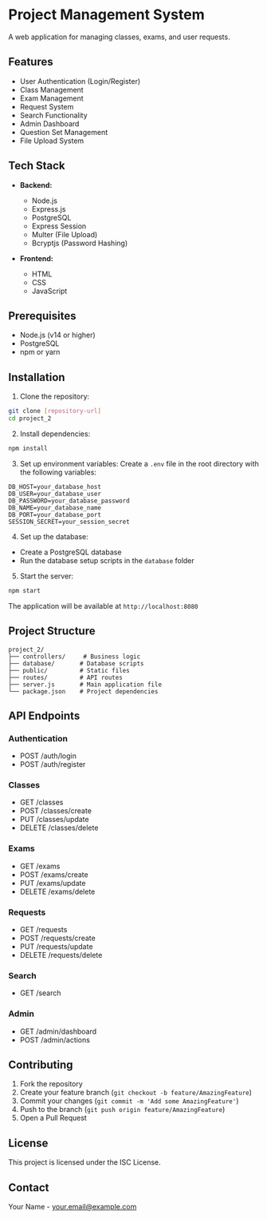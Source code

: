 # Project Management System

A web application for managing classes, exams, and user requests.

## Features

- User Authentication (Login/Register)
- Class Management
- Exam Management
- Request System
- Search Functionality
- Admin Dashboard
- Question Set Management
- File Upload System

## Tech Stack

- **Backend:**
  - Node.js
  - Express.js
  - PostgreSQL
  - Express Session
  - Multer (File Upload)
  - Bcryptjs (Password Hashing)

- **Frontend:**
  - HTML
  - CSS
  - JavaScript

## Prerequisites

- Node.js (v14 or higher)
- PostgreSQL
- npm or yarn

## Installation

1. Clone the repository:
```bash
git clone [repository-url]
cd project_2
```

2. Install dependencies:
```bash
npm install
```

3. Set up environment variables:
Create a `.env` file in the root directory with the following variables:
```
DB_HOST=your_database_host
DB_USER=your_database_user
DB_PASSWORD=your_database_password
DB_NAME=your_database_name
DB_PORT=your_database_port
SESSION_SECRET=your_session_secret
```

4. Set up the database:
- Create a PostgreSQL database
- Run the database setup scripts in the `database` folder

5. Start the server:
```bash
npm start
```

The application will be available at `http://localhost:8080`

## Project Structure

```
project_2/
├── controllers/     # Business logic
├── database/       # Database scripts
├── public/         # Static files
├── routes/         # API routes
├── server.js       # Main application file
└── package.json    # Project dependencies
```

## API Endpoints

### Authentication
- POST /auth/login
- POST /auth/register

### Classes
- GET /classes
- POST /classes/create
- PUT /classes/update
- DELETE /classes/delete

### Exams
- GET /exams
- POST /exams/create
- PUT /exams/update
- DELETE /exams/delete

### Requests
- GET /requests
- POST /requests/create
- PUT /requests/update
- DELETE /requests/delete

### Search
- GET /search

### Admin
- GET /admin/dashboard
- POST /admin/actions

## Contributing

1. Fork the repository
2. Create your feature branch (`git checkout -b feature/AmazingFeature`)
3. Commit your changes (`git commit -m 'Add some AmazingFeature'`)
4. Push to the branch (`git push origin feature/AmazingFeature`)
5. Open a Pull Request

## License

This project is licensed under the ISC License.

## Contact

Your Name - your.email@example.com 